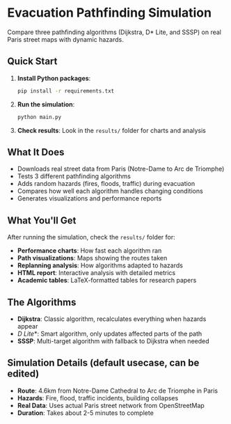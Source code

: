 # Evacuation Pathfinding Simulation

Compare three pathfinding algorithms (Dijkstra, D* Lite, and SSSP) on real Paris street maps with dynamic hazards.

## Quick Start

1. **Install Python packages**:
   ```bash
   pip install -r requirements.txt
   ```

2. **Run the simulation**:
   ```bash
   python main.py
   ```

3. **Check results**: Look in the `results/` folder for charts and analysis

## What It Does

- Downloads real street data from Paris (Notre-Dame to Arc de Triomphe)
- Tests 3 different pathfinding algorithms
- Adds random hazards (fires, floods, traffic) during evacuation
- Compares how well each algorithm handles changing conditions
- Generates visualizations and performance reports

## What You'll Get

After running the simulation, check the `results/` folder for:

- **Performance charts**: How fast each algorithm ran
- **Path visualizations**: Maps showing the routes taken
- **Replanning analysis**: How algorithms adapted to hazards
- **HTML report**: Interactive analysis with detailed metrics
- **Academic tables**: LaTeX-formatted tables for research papers

## The Algorithms

- **Dijkstra**: Classic algorithm, recalculates everything when hazards appear
- **D* Lite**: Smart algorithm, only updates affected parts of the path
- **SSSP**: Multi-target algorithm with fallback to Dijkstra when needed

## Simulation Details (default usecase, can be edited)

- **Route**: 4.6km from Notre-Dame Cathedral to Arc de Triomphe in Paris
- **Hazards**: Fire, flood, traffic incidents, building collapses
- **Real Data**: Uses actual Paris street network from OpenStreetMap
- **Duration**: Takes about 2-5 minutes to complete

